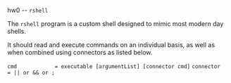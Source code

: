 hw0 -- `rshell`

The `rshell` program is a custom shell designed to mimic most modern day shells.

It should read and execute commands on an individual basis, as well as when combined using connectors as listed below.

`cmd            = executable [argumentList] [connector cmd]`
`connector      = || or && or ;`
